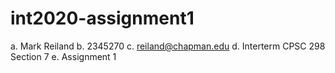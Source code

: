 # int2020-assignment1

a. Mark Reiland
b. 2345270
c. reiland@chapman.edu
d. Interterm CPSC 298 Section 7
e. Assignment 1
